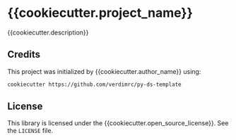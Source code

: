# {{cookiecutter.project_name}}

{{cookiecutter.description}}

## Credits

This project was initialized by {{cookiecutter.author_name}} using:

```bash
cookiecutter https://github.com/verdimrc/py-ds-template
```

## License

This library is licensed under the {{cookiecutter.open_source_license}}. See the
`LICENSE` file.
